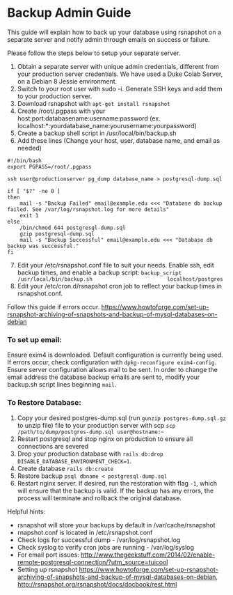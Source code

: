 # Backup Admin Guide

This guide will explain how to back up your database using rsnapshot on a separate server and notify admin through emails on success or failure.

Please follow the steps below to setup your separate server.
1. Obtain a separate server with unique admin credentials, different from your production server credentials. We have used a Duke Colab Server, on a Debian 8 Jessie environment.
2. Switch to your root user with sudo -i. Generate SSH keys and add them to your production server.
3. Download rsnapshot with `apt-get install rsnapshot`
4. Create /root/.pgpass with your host:port:databasename:username:password (ex. localhost:*:yourdatabase_name:yourusername:yourpassword)
5. Create a backup shell script in /usr/local/bin/backup.sh
6. Add these lines (Change your host, user, database name, and email as needed)
```
#!/bin/bash                                                                                                                                         
export PGPASS=/root/.pgpass

ssh user@productionserver pg_dump database_name > postgresql-dump.sql

if [ "$?" -ne 0 ]
then
    mail -s "Backup Failed" email@example.edu <<< "Database db backup failed. See /var/log/rsnapshot.log for more details"
    exit 1
else
    /bin/chmod 644 postgresql-dump.sql
    gzip postgresql-dump.sql
    mail -s "Backup Successful" email@example.edu <<< "Database db backup was successful."
fi
```
7. Edit your /etc/rsnapshot.conf file to suit your needs. Enable ssh, edit backup times, and enable a backup script:
`backup_script		/usr/local/bin/backup.sh						localhost/postgres`
8. Edit your /etc/cron.d/rsnapshot cron job to reflect your backup times in rsnapshot.conf.

Follow this guide if errors occur. https://www.howtoforge.com/set-up-rsnapshot-archiving-of-snapshots-and-backup-of-mysql-databases-on-debian

### To set up email:
Ensure exim4 is downloaded. Default configuration is currently being used. If errors occur, check configuration with
`dpkg-reconfigure exim4-config`. Ensure server configuration allows mail to be sent. 
In order to change the email address the database backup emails are sent to, modify your backup.sh script lines beginning `mail`.


### To Restore Database:
1. Copy your desired postgres-dump.sql (run `gunzip postgres-dump.sql.gz` to unzip file) file to your production server with scp `scp /path/to/dump/postgres-dump.sql user@hostname:~`
2. Restart postgresql and stop nginx on production to ensure all connections are severed
3. Drop your production database with `rails db:drop DISABLE_DATABASE_ENVIRONMENT_CHECK=1`.
4. Create database `rails db:create`
5. Restore backup `psql dbname < postgresql-dump.sql`
6. Restart nginx server. 
If desired, run the restoration with flag `-1`, which will ensure that the backup is valid. If the backup has any errors, the process will terminate and rollback the original database.

Helpful hints:
- rsnapshot will store your backups by default in /var/cache/rsnapshot
- rnapshot.conf is located in /etc/rsnapshot.conf
- Check logs for successful dump - /var/log/rsnapshot.log
- Check syslog to verify cron jobs are running - /var/log/syslog
- For email port issues: http://www.thegeekstuff.com/2014/02/enable-remote-postgresql-connection/?utm_source=tuicool
- Setting up rsnapshot https://www.howtoforge.com/set-up-rsnapshot-archiving-of-snapshots-and-backup-of-mysql-databases-on-debian, http://rsnapshot.org/rsnapshot/docs/docbook/rest.html
